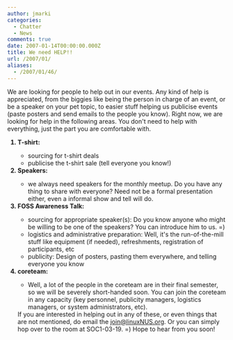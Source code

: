 ```yaml
---
author: jmarki
categories:
  - Chatter
  - News
comments: true
date: 2007-01-14T00:00:00.000Z
title: We need HELP!!
url: /2007/01/
aliases:
  - /2007/01/46/
---
```


We are looking for people to help out in our events. Any kind of help is appreciated, from the biggies like being the person in charge of an event, or be a speaker on your pet topic, to easier stuff helping us publicise events (paste posters and send emails to the people you know).  Right now, we are looking for help in the following areas. You don't need to help with everything, just the part you are comfortable with.
<ol>
<li style="font-weight: bold">T-shirt:</li>
<ul>
	<li>sourcing for t-shirt deals</li>
	<li>publicise the t-shirt sale (tell everyone you know!)</li>
</ul>
<li style="font-weight: bold">Speakers:</li>
<ul>
	<li>we always need speakers for the monthly meetup. Do you have any thing to share with everyone? Need not be a formal presentation either, even a informal show and tell will do.</li>
</ul>
<li style="font-weight: bold">FOSS Awareness Talk:</li>
<ul>
	<li>sourcing for appropriate speaker(s): Do you know anyone who might be willing to be one of the speakers? You can introduce him to us. =)</li>
	<li>logistics and administrative preparation: Well, it's the run-of-the-mill stuff like equipment (if needed), refreshments, registration of participants, etc</li>
	<li>publicity: Design of posters, pasting them everywhere, and telling everyone you know</li>
</ul>
<li style="font-weight: bold">coreteam:</li>
<ul>
	<li>Well, a lot of the people in the coreteam are in their final semester, so we will be severely short-handed soon. You can join the coreteam in any capacity (key personnel, publicity managers, logistics managers, or system administrators, etc).</li>
</ul>
If you are interested in helping out in any of these, or even things that are not mentioned, do email the <a title="join@linuxNUS.org" href="mailto:join@linuxNUS.org?subject=">join@linuxNUS.org</a>. Or you can simply hop over to the room at SOC1-03-19. =)  Hope to hear from you soon!</ol>
